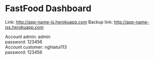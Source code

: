
# FastFood Dashboard
Link: http://app-name-js.herokuapp.com
Backup link:
http://app-name-jss.herokuapp.com


Account admin: admin <br> password: 123456 <br>
Account customer: nghiatui113 <br> password: 123456
